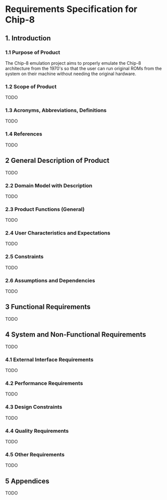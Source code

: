 <!--
SPDX-FileCopyrightText: 2023 Jason Pena <jasonpena@awkless.com>
SPDX-License-Identifier: MIT
-->

# Requirements Specification for Chip-8

## 1. Introduction

### 1.1 Purpose of Product

The Chip-8 emulation project aims to properly emulate the Chip-8 architecture
from the 1970's so that the user can run original ROMs from the system on
their machine without needing the original hardware.

### 1.2 Scope of Product

TODO

### 1.3 Acronyms, Abbreviations, Definitions

TODO

### 1.4 References

TODO

## 2 General Description of Product

TODO

### 2.2 Domain Model with Description

TODO

### 2.3 Product Functions (General)

TODO

### 2.4 User Characteristics and Expectations

TODO

### 2.5 Constraints

TODO

### 2.6 Assumptions and Dependencies

TODO

## 3 Functional Requirements

TODO

## 4 System and Non-Functional Requirements

TODO

### 4.1 External Interface Requirements

TODO

### 4.2 Performance Requirements

TODO

### 4.3 Design Constraints

TODO

### 4.4 Quality Requirements

TODO

### 4.5 Other Requirements

TODO

## 5 Appendices

TODO
